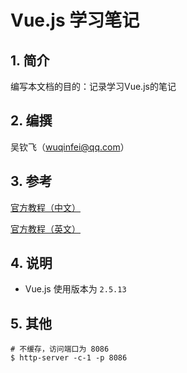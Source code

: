 # Vue.js 学习笔记

## 1. 简介

 编写本文档的目的：记录学习Vue.js的笔记

## 2. 编撰

 吴钦飞（wuqinfei@qq.com）
 
## 3. 参考

 [官方教程（中文）](https://cn.vuejs.org/v2/guide/)

 [官方教程（英文）](https://vuejs.org/v2/guide/)

## 4. 说明
 
 * Vue.js 使用版本为 `2.5.13`

## 5. 其他

    # 不缓存，访问端口为 8086
    $ http-server -c-1 -p 8086

